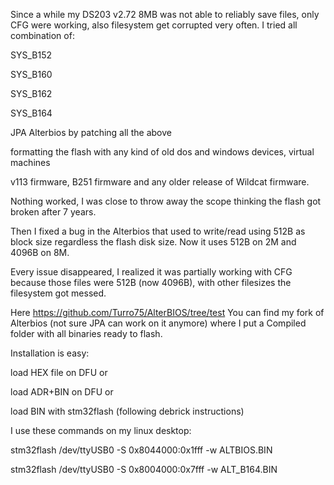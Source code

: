 Since a while my DS203 v2.72 8MB was not able to reliably save files, only CFG were working, also filesystem get corrupted very often.
I tried all combination of:

SYS_B152 

SYS_B160 

SYS_B162 

SYS_B164

JPA Alterbios by patching all the above

formatting the flash with any kind of old dos and windows devices, virtual machines

v113 firmware, B251 firmware and any older release of Wildcat firmware.

Nothing worked, I was close to throw away the scope thinking the flash got broken after 7 years.

Then I fixed a bug in the Alterbios that used to write/read using 512B as block size regardless the flash disk size.
Now it uses 512B on 2M and 4096B on 8M.

Every issue disappeared, I realized it was partially working with CFG because those files were 512B (now 4096B), with other filesizes the filesystem got messed.

Here https://github.com/Turro75/AlterBIOS/tree/test You can find my fork of Alterbios (not sure JPA can work on it anymore) where I put a Compiled folder with all binaries ready to flash.

Installation is easy:

load HEX file on DFU or

load ADR+BIN on DFU or

load BIN with stm32flash (following debrick instructions) 

I use these commands on my linux desktop:

stm32flash /dev/ttyUSB0  -S 0x8044000:0x1fff -w ALTBIOS.BIN

stm32flash /dev/ttyUSB0  -S 0x8004000:0x7fff -w ALT_B164.BIN


